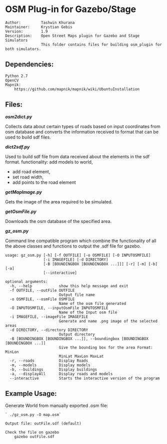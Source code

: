 # OSM Plug-in for Gazebo/Stage #
	
	Author:         Tashwin Khurana
	Maintainer:     Krystian Gebis
	Version:        1.9
	Description:    Open Street Maps plugin for Gazebo and Stage Simulators
	                This folder contains files for building osm_plugin for both simulators.
	

## Dependencies: ##

	Python 2.7
	OpenCV
	Mapnik:
		https://github.com/mapnik/mapnik/wiki/UbuntuInstallation


## Files: ##


***osm2dict.py***

Collects data about certain types of roads based on input coordinates from osm database and converts the information received to format that can be used to build sdf files.

***dict2sdf.py***

Used to build sdf file from data received about the elements in the sdf format. 
functionality: 
add models to world, 
 - add road element, 
 - set road width, 
 - add points to the road element

***getMapImage.py***

Gets the image of the area required to be simulated.
       
***getOsmFile.py***

Downloads the osm database of the specified area.

***gz_osm.py***

Command line compatible program which combine the functionality of all the above classes and functions to output the .sdf file for gazebo. 

	usage: gz_osm.py [-h] [-f OUTFILE] [-o OSMFILE] [-O INPUTOSMFILE]
	                 [-i IMAGEFILE] [-d DIRECTORY]
	                 [-B [BOUNDINGBOX [BOUNDINGBOX ...]]] [-r] [-m] [-b] [-a]
	                 [--interactive]
	
	optional arguments:
	  -h, --help            show this help message and exit
	  -f OUTFILE, --outFile OUTFILE
	                        Output file name
	  -o OSMFILE, --osmFile OSMFILE
	                        Name of the osm file generated
	  -O INPUTOSMFILE, --inputOsmFile INPUTOSMFILE
	                        Name of the Input osm file
	  -i IMAGEFILE, --imageFile IMAGEFILE
	                        Generate and name .png image of the selected areas
	  -d DIRECTORY, --directory DIRECTORY
	                        Output directory
	  -B [BOUNDINGBOX [BOUNDINGBOX ...]], --boundingbox [BOUNDINGBOX [BOUNDINGBOX ...]]
	                        Give the bounding box for the area Format: MinLon
	                        MinLat MaxLon MaxLat
	  -r, --roads           Display Roads
	  -m, --models          Display models
	  -b, --buildings       Display buildings
	  -a, --displayAll      Display roads and models
	  --interactive         Starts the interactive version of the program



## Example Usage: ##

Generate World from manually exported .osm file:
	
	` ./gz_osm.py -O map.osm`
	
	Output file: outFile.sdf (default)

	Check the file on gazebo
		gazebo outFile.sdf
